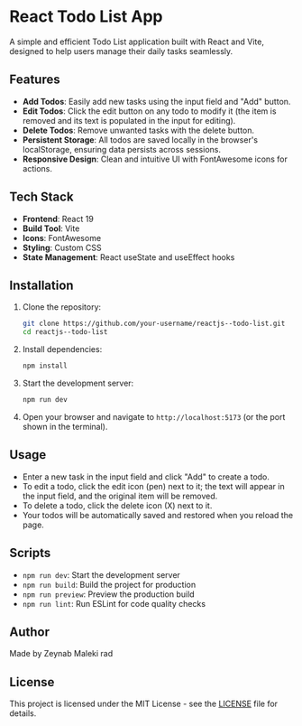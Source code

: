 # React Todo List App

A simple and efficient Todo List application built with React and Vite, designed to help users manage their daily tasks seamlessly.

## Features

- **Add Todos**: Easily add new tasks using the input field and "Add" button.
- **Edit Todos**: Click the edit button on any todo to modify it (the item is removed and its text is populated in the input for editing).
- **Delete Todos**: Remove unwanted tasks with the delete button.
- **Persistent Storage**: All todos are saved locally in the browser's localStorage, ensuring data persists across sessions.
- **Responsive Design**: Clean and intuitive UI with FontAwesome icons for actions.

## Tech Stack

- **Frontend**: React 19
- **Build Tool**: Vite
- **Icons**: FontAwesome
- **Styling**: Custom CSS
- **State Management**: React useState and useEffect hooks

## Installation

1. Clone the repository:
   ```bash
   git clone https://github.com/your-username/reactjs--todo-list.git
   cd reactjs--todo-list
   ```

2. Install dependencies:
   ```bash
   npm install
   ```

3. Start the development server:
   ```bash
   npm run dev
   ```

4. Open your browser and navigate to `http://localhost:5173` (or the port shown in the terminal).

## Usage

- Enter a new task in the input field and click "Add" to create a todo.
- To edit a todo, click the edit icon (pen) next to it; the text will appear in the input field, and the original item will be removed.
- To delete a todo, click the delete icon (X) next to it.
- Your todos will be automatically saved and restored when you reload the page.

## Scripts

- `npm run dev`: Start the development server
- `npm run build`: Build the project for production
- `npm run preview`: Preview the production build
- `npm run lint`: Run ESLint for code quality checks

## Author

Made by Zeynab Maleki rad

## License

This project is licensed under the MIT License - see the [LICENSE](LICENSE) file for details.
